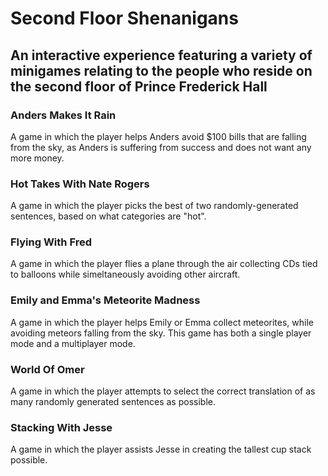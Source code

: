 # Second Floor Shenanigans
## An interactive experience featuring a variety of minigames relating to the people who reside on the second floor of Prince Frederick Hall

### Anders Makes It Rain
A game in which the player helps Anders avoid $100 bills that are falling from the sky, as Anders is suffering from success and does not want any more money.

### Hot Takes With Nate Rogers
A game in which the player picks the best of two randomly-generated sentences, based on what categories are "hot".

### Flying With Fred
A game in which the player flies a plane through the air collecting CDs tied to balloons while simeltaneously avoiding other aircraft.

### Emily and Emma's Meteorite Madness
A game in which the player helps Emily or Emma collect meteorites, while avoiding meteors falling from the sky. This game has both a single player mode and a multiplayer mode.

### World Of Omer
A game in which the player attempts to select the correct translation of as many randomly generated sentences as possible.

### Stacking With Jesse
A game in which the player assists Jesse in creating the tallest cup stack possible.
